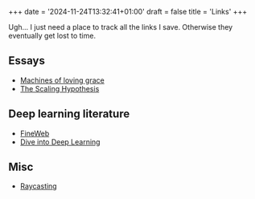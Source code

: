 +++
date = '2024-11-24T13:32:41+01:00'
draft = false
title = 'Links'
+++
 

Ugh... I just need a place to track all the links I save. Otherwise they eventually get lost to time.


## Essays
- [Machines of loving grace](https://darioamodei.com/machines-of-loving-grace)
- [The Scaling Hypothesis](https://gwern.net/scaling-hypothesis)

## Deep learning literature
- [FineWeb](https://huggingface.co/spaces/HuggingFaceFW/blogpost-fineweb-v1)
- [Dive into Deep Learning](https://d2l.a)

## Misc
- [Raycasting](https://lodev.org/cgtutor/raycasting.html)
